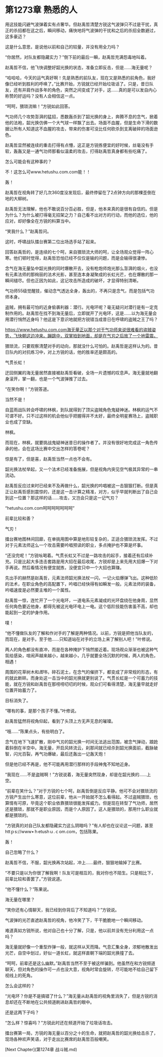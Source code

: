 # 第1273章 熟悉的人

用这技能闪避气波弹着实有点奢华。但赵禹哲清楚方锐这气波弹只不过是干扰，真正的杀招都在这之后，瞬间移动，痛快地将气波弹的干扰和之后的杀招全数避过，这多豪迈？

这是什么意思，是说他以前和自己的较量，并没有用全力吗？

“你居然，对队友都隐藏实力？”倒下前的最后一瞬，赵禹哲充满怨毒地叫着。

赵禹哲不信，他飞快调整好韶光换的状态，准备立即反击，但是……海无量呢？

“哈哈哈，今天的运气真好啊！先是熟悉的前队友，现在又是熟悉的前角色，我好像已经听到胜利的呼唤了。”比赛开始，方锐就已经开始垃圾话了。只是，昔日队友，还有并肩作战多年的角色，突然之间变成了对手，这……真的是可以发自内心称赞的好运吗？没有人会相信这一点。

“呵呵，猥琐流嘛！”方锐如此回答。

气功师几个攻势澎湃的猛招，悉数轰杀到了韶光换的身上，奔腾不息的念气，掀着他的法袍，韶光换仿佛一个大气球一样飘了出去。场面不血腥，但是生命下滑的数据让所有人知道这不血腥的攻击，带来的伤害可没比任何砍杀到支离破碎的场面逊色。

赵禹哲显然被连续的重击打得有点懵，这正是方锐拣便宜的好时候，丝毫没有手软，轰轰又是一通气功师那看似温柔的攻击，打得赵禹哲真身都有些吃痛了。

怎么可能会有这种事的？

不！这怎么可www.hetushu.com.com能！！

轰！

赵禹哲在视角转了好几次360度没发现后，最终停留在了2点钟方向的那棵歪倒在地的大柳树。

赵禹哲无法理解，他也不敢说百分百必胜，但是，他本来真的是很有自信的。但是为什么？为什么被打得毫无招架之力？自己看不出对方的行动，而他的选位，他的应对，却好像全在方锐的料算当中。

“笑我什么？”赵禹哲问。

这时，呼啸战队擂台赛第二位出场选手站了起来。

回答赵禹哲的，是连续的七个呵，来自猥琐流大师的呵，让全场观众觉得一阵心寒。他们顿时觉得，赵禹哲恐怕已经不仅仅是输的问题，而是会输得很凄惨。

念气在海无量坠中韶光换的同时爆散开去，没有枪炮师炮光那么澎湃的烟火，也没有元素法师的那绚丽的法术光影，甚至连本身凝聚成的长虹光芒，也在爆散的那一瞬间褪尽。但也正因为如此，这记攻击所造成的破坏，才显得特别清晰。

气功师55级觉醒技，催动念气透达全身，轰出的，不再只是念气，而是包括气功师本身。

盗贼，拥有最可怕的近身偷袭利器：潜行。光电环呢？毫无疑问对潜行是有一定克制作用的。赵禹哲在找不到海无量后，立即就开了光电环，这是……以为海无量会用潜行悄然近身吗？他这是下意识地就把方锐错当成昔日在呼啸的盗贼之王了吗？

https://www.hetushu.com.com海无量正以那个对于气功师来说很难看的盗贼姿势，飞快朝这边冲来。蹦跳中，双掌拍到地面，却是在气刃之后放了一个地雷震。

猥琐流，只要观察清楚对手的动向，那就没什么可怕的。赵禹哲是这样认为的。昔日队内的对抗练习中，对上方锐的话，他的胜率还是颇高的。

气贯长虹！

迂回侧翼的海无量居然直接被赵禹哲看破，全场一片遗憾的叹息声。海无量就地翻身滚开，掌一翻，也是一个气波弹推了过去。

“在笑你啊！”方锐答道。

当然不是！

自蓝雨战队转会呼啸的林枫，到队就得到了顶尖盗贼角色鬼疑神迷。林枫的运气不可谓不好。只不过这样的机会他似乎把握得并不太好，最终全明星赛场上，盗贼职业也成了空缺。

林枫。

而现在，林枫，就要挑战鬼疑神迷昔日的操作者了。并没有很好地完成这一角色传承的他，会在这场比赛中交出怎样的答卷呢？

惊是有了，但是喜，赵禹哲当然一点也不会有。

韶光换法杖举起，又一个法术已经准备施展，但是视角内突见空气极其异常的一串流动。

赵禹哲反应过来时已经来不及再做什么，韶光换的吟唱被这一击狠狠打断。但是真正让赵禹哲感到震惊的，还是这一击计算之精准，对方，似乎早就判断出了自己会到这一位置？那这样的话……攻击，又岂会只是这一记气刃？

“hetushu.com.com呵呵呵呵呵呵呵”

前辈比较和善？

气刃！

擂台赛地图林间回廊，在单挑用图中算是地形较复杂的，正适合猥琐流发挥。不过对于元素法师这么一个攻击需要吟唱预读的职业，多点掩护也不算是坏事。

“还没完呢！”方锐吆喝着。气贯长虹又不过是一路攻击的起手，接着还有后续补充。只是比起大多连击套路是用大招在最后收尾，方锐却是上来先用大招爆一下对手再说。然后看情况有便宜就拣，没便宜只中一个大招也算赚。

先出手的赫然是赵禹哲，元素法师韶光换法杖一闪，一记火焰爆弹飞出。这种低阶的法术，在职业角色的高配置下，吟唱已经快得有如瞬发一般。元素法师的装备，吟唱速度是必然要主堆的一个属性。

赵禹哲一惊，连忙开了一个光电环，一道电系元素凝成的光环盘绕在他身周，显然任何角色要近他身，都得先被这光电环电上一电。这个低阶技能伤害虽不高，却也能起到一定的护身作用。

噗！

“他不懂做队友的了解和作对手的了解是两种情况。以前，方锐是把他当队友的，而现在，是对手。至于他……只知道站在对手的立场上来了解别人吧！”叶修说。

两人的角色都没有直冲，而是在各种掩护下悄然接近着。现场观众渐渐也被这种气氛给感染，喧闹声越来越小，越来越小，几乎就要全场沉默的时候，两人的角色，相遇！

周围的花草树木和*图*书，碎石泥土，在念气的催挤下，都变成了非常规的形态，有的就此断碎。而身处这一击当中的韶光换就更别说了。气贯长虹是一个可蓄力的技能，就在方锐和赵禹哲在那唠唠叨叨的时候，观众们可看得清楚，海无量早就走好位置开始蓄力了。

目标消失了。

“哪有的事，是那个孩子不懂。”叶修说。

赵禹哲猛然将视角仰起，看到了头顶上方无声无息的璀璨。

“哦……”陈果点头，有些明白了。

念气在地下飞速扩散，刚中气刃的韶光换一时间无法逃出范围，被念气弹动，踉跄着斜倒在半空中。海无量，开启风转流云，刹那间就已经杀到韶光换面前，截脉破智，闪光百裂，再气功爆破，最后还轰出一记轰天炮！

但是他已经不再是，他不可能再用潜行那样的手段神鬼不知地近身。

“我现在……不是盗贼啊！”方锐说着，海无量突然现身，却是在韶光换的……上空。

“前辈在笑什么？”对于方锐的七个呵，赵禹哲倒是反应平静。他可不会对猥琐流的方锐产生出什么寒意，这位前辈，他从一开始就不怎么看得起。不过盗贼猥琐，也算情有可原，毕竟这个职业依靠猥琐很能发挥威力。但是现在转型了气功师，居然还是猥琐，那就不是职业原因，而是个人原因了。这人是猥琐的，那用什么职业就都是猥琐的。

“方锐真的对自己队友都隐藏实力这么阴暗吗？”有人却也在议论这一问题，甚至httｐs://www•ｈetushｕ.ｃom.com，包括陈果。

轰！

自己忽略了什么？

赵禹哲不信，不服，韶光换再次站起，冲上……最终，狠狠地输掉了比赛。

“不要只是以为你很了解我啊！队友可是相互的，我对你也不陌生。只是相比下，前辈比较和善罢了。”方锐说道。

“他不懂什么？”陈果说。

海无量在哪里？

“笑你还有心情聊天，我已经到你背后了不知道吗？”方锐说。

气波弹的光芒直遮赵禹哲的视角，他冷笑了下，干干脆脆地一个瞬间移动。

难道真如方锐所说，他对自己也十分了解，只是，他以前并没有充分利用这一点吗？

海无量就好像一个重型炸弹一般，就这样从天而降。气息汇集全身，浓郁地散发出光芒，自空中划过，好似一道长虹，就这样直朝下端的韶光换撞了去。

“呵呵，前辈还是这么幽默。”赵禹哲当然不至于被这样骗到。他虽然在和方锐频道聊天，但对角色的操作可一点也没大意，视角时常会旋转，尽可能地不给自己留下视线上的死角。

怎么会这样的？

“光电环？你是不是搞错了什么？”海无量从赵禹哲的视角里消失了，但是方锐的消息却还在不断地在公共频道刷进赵禹哲的眼中。

还是这两下子吗？

“怎么样？惊喜吗？”方锐此时还在频道开始了垃圾话攻击。

擂台赛第一局，方锐的海无量以百分之十的生命，就把赵禹哲的韶光换给击杀了，现场各种欢声笑语，对于走出比赛席的赵禹哲百般嘲笑。



[Next Chapter](第1274章 战斗贼.md)